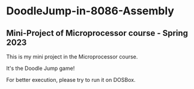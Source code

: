# DoodleJump-in-8086-Assembly
## Mini-Project of Microprocessor course - Spring 2023

This is my mini project in the Microprocessor course.

It's the Doodle Jump game!

For better execution, please try to run it on DOSBox.
